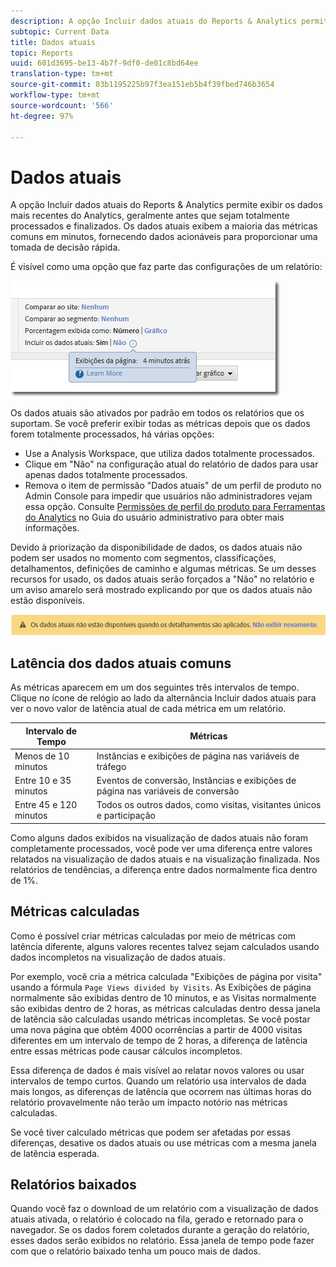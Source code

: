 ```yaml
---
description: A opção Incluir dados atuais do Reports & Analytics permite exibir os dados mais recentes do Analytics, geralmente antes que sejam totalmente processados e finalizados. Os dados atuais exibem a maioria das métricas comuns em minutos, fornecendo dados acionáveis para proporcionar uma tomada de decisão rápida.
subtopic: Current Data
title: Dados atuais
topic: Reports
uuid: 601d3695-be13-4b7f-9df0-de01c8bd64ee
translation-type: tm+mt
source-git-commit: 03b1195225b97f3ea151eb5b4f39fbed746b3654
workflow-type: tm+mt
source-wordcount: '566'
ht-degree: 97%

---
```



# Dados atuais

A opção Incluir dados atuais do Reports &amp; Analytics permite exibir os dados mais recentes do Analytics, geralmente antes que sejam totalmente processados e finalizados. Os dados atuais exibem a maioria das métricas comuns em minutos, fornecendo dados acionáveis para proporcionar uma tomada de decisão rápida.

É visível como uma opção que faz parte das configurações de um relatório:

![Captura de tela Dados atuais](assets/current_data.png)

Os dados atuais são ativados por padrão em todos os relatórios que os suportam. Se você preferir exibir todas as métricas depois que os dados forem totalmente processados, há várias opções:

* Use a Analysis Workspace, que utiliza dados totalmente processados.
* Clique em &quot;Não&quot; na configuração atual do relatório de dados para usar apenas dados totalmente processados.
* Remova o item de permissão &quot;Dados atuais&quot; de um perfil de produto no Admin Console para impedir que usuários não administradores vejam essa opção. Consulte [Permissões de perfil do produto para Ferramentas do Analytics](/help/admin/admin-console/permissions/analytics-tools.md) no Guia do usuário administrativo para obter mais informações.

Devido à priorização da disponibilidade de dados, os dados atuais não podem ser usados no momento com segmentos, classificações, detalhamentos, definições de caminho e algumas métricas. Se um desses recursos for usado, os dados atuais serão forçados a &quot;Não&quot; no relatório e um aviso amarelo será mostrado explicando por que os dados atuais não estão disponíveis.

![Aviso de dados atuais](assets/current_data_notice.png)

## Latência dos dados atuais comuns

As métricas aparecem em um dos seguintes três intervalos de tempo. Clique no ícone de relógio ao lado da alternância Incluir dados atuais para ver o novo valor de latência atual de cada métrica em um relatório.

| Intervalo de Tempo | Métricas |
| --- | --- |
| Menos de 10 minutos | Instâncias e exibições de página nas variáveis de tráfego |
| Entre 10 e 35 minutos | Eventos de conversão, Instâncias e exibições de página nas variáveis de conversão |
| Entre 45 e 120 minutos | Todos os outros dados, como visitas, visitantes únicos e participação |

Como alguns dados exibidos na visualização de dados atuais não foram completamente processados, você pode ver uma diferença entre valores relatados na visualização de dados atuais e na visualização finalizada. Nos relatórios de tendências, a diferença entre dados normalmente fica dentro de 1%.

## Métricas calculadas

Como é possível criar métricas calculadas por meio de métricas com latência diferente, alguns valores recentes talvez sejam calculados usando dados incompletos na visualização de dados atuais.

Por exemplo, você cria a métrica calculada &quot;Exibições de página por visita&quot; usando a fórmula `Page Views divided by Visits`. As Exibições de página normalmente são exibidas dentro de 10 minutos, e as Visitas normalmente são exibidas dentro de 2 horas, as métricas calculadas dentro dessa janela de latência são calculadas usando métricas incompletas. Se você postar uma nova página que obtém 4000 ocorrências a partir de 4000 visitas diferentes em um intervalo de tempo de 2 horas, a diferença de latência entre essas métricas pode causar cálculos incompletos.

Essa diferença de dados é mais visível ao relatar novos valores ou usar intervalos de tempo curtos. Quando um relatório usa intervalos de dada mais longos, as diferenças de latência que ocorrem nas últimas horas do relatório provavelmente não terão um impacto notório nas métricas calculadas.

Se você tiver calculado métricas que podem ser afetadas por essas diferenças, desative os dados atuais ou use métricas com a mesma janela de latência esperada.

## Relatórios baixados

Quando você faz o download de um relatório com a visualização de dados atuais ativada, o relatório é colocado na fila, gerado e retornado para o navegador. Se os dados forem coletados durante a geração do relatório, esses dados serão exibidos no relatório. Essa janela de tempo pode fazer com que o relatório baixado tenha um pouco mais de dados.
